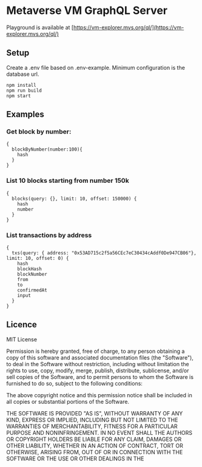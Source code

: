 # Metaverse VM GraphQL Server

Playground is available at [https://vm-explorer.mvs.org/ql/](https://vm-explorer.mvs.org/ql/)

## Setup

Create a .env file based on .env-example. Minimum configuration is the database url.

```
npm install
npm run build
npm start
```

## Examples

### Get block by number:
```
{
  blockByNumber(number:100){
    hash
  }
}
```

### List 10 blocks starting from number 150k
```
{
  blocks(query: {}, limit: 10, offset: 150000) {
    hash
    number
  }
}
```

### List transactions by address
```
{
  txs(query: { address: "0x53AD715c2f5a56CEc7eC30434cAddf0De947CB06"}, limit: 10, offset: 0) {
    hash
    blockHash
    blockNumber
    from
    to
    confirmedAt
    input
  }
}
```

## Licence

MIT License

Permission is hereby granted, free of charge, to any person obtaining a copy
of this software and associated documentation files (the "Software"), to deal
in the Software without restriction, including without limitation the rights
to use, copy, modify, merge, publish, distribute, sublicense, and/or sell
copies of the Software, and to permit persons to whom the Software is
furnished to do so, subject to the following conditions:

The above copyright notice and this permission notice shall be included in all
copies or substantial portions of the Software.

THE SOFTWARE IS PROVIDED "AS IS", WITHOUT WARRANTY OF ANY KIND, EXPRESS OR
IMPLIED, INCLUDING BUT NOT LIMITED TO THE WARRANTIES OF MERCHANTABILITY,
FITNESS FOR A PARTICULAR PURPOSE AND NONINFRINGEMENT. IN NO EVENT SHALL THE
AUTHORS OR COPYRIGHT HOLDERS BE LIABLE FOR ANY CLAIM, DAMAGES OR OTHER
LIABILITY, WHETHER IN AN ACTION OF CONTRACT, TORT OR OTHERWISE, ARISING FROM,
OUT OF OR IN CONNECTION WITH THE SOFTWARE OR THE USE OR OTHER DEALINGS IN THE